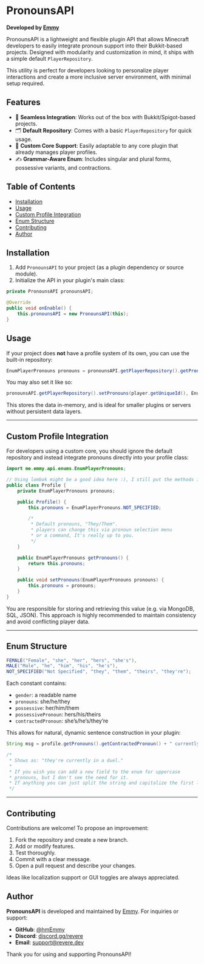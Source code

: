 # PronounsAPI

**Developed by [Emmy](https://github.com/hmEmmy)**

PronounsAPI is a lightweight and flexible plugin API that allows Minecraft developers to easily integrate pronoun support into their Bukkit-based projects. Designed with modularity and customization in mind, it ships with a simple default `PlayerRepository`.

This utility is perfect for developers looking to personalize player interactions and create a more inclusive server environment, with minimal setup required.

## Features

- 🔗 **Seamless Integration**: Works out of the box with Bukkit/Spigot-based projects.
- 🗂 **Default Repository**: Comes with a basic `PlayerRepository` for quick usage.
- 🧩 **Custom Core Support**: Easily adaptable to any core plugin that already manages player profiles.
- ✍️ **Grammar-Aware Enum**: Includes singular and plural forms, possessive variants, and contractions.

## Table of Contents

- [Installation](#installation)
- [Usage](#usage)
- [Custom Profile Integration](#custom-profile-integration)
- [Enum Structure](#enum-structure)
- [Contributing](#contributing)
- [Author](#author)

## Installation

1. Add `PronounsAPI` to your project (as a plugin dependency or source module).
2. Initialize the API in your plugin's main class:

```java
private PronounsAPI pronounsAPI;

@Override
public void onEnable() {
    this.pronounsAPI = new PronounsAPI(this);
}
```

## Usage

If your project does **not** have a profile system of its own, you can use the built-in repository:

```java
EnumPlayerPronouns pronouns = pronounsAPI.getPlayerRepository().getPronouns(player.getUniqueId());
```

You may also set it like so:

```java
pronounsAPI.getPlayerRepository().setPronouns(player.getUniqueId(), EnumPlayerPronouns.FEMALE);
```

This stores the data in-memory, and is ideal for smaller plugins or servers without persistent data layers.

---

## Custom Profile Integration

For developers using a custom core, you should ignore the default repository and instead integrate pronouns directly into your profile class:

```java
import me.emmy.api.enums.EnumPlayerPronouns;

// Using lombok might be a good idea here :), I still put the methods in for clarity
public class Profile {
    private EnumPlayerPronouns pronouns;

    public Profile() {
        this.pronouns = EnumPlayerPronouns.NOT_SPECIFIED;

        /*
         * Default pronouns, "They/Them".
         * players can change this via pronoun selection menu
         * or a command, It's really up to you.
         */
    }

    public EnumPlayerPronouns getPronouns() {
        return this.pronouns;
    }

    public void setPronouns(EnumPlayerPronouns pronouns) {
        this.pronouns = pronouns;
    }
}
```

You are responsible for storing and retrieving this value (e.g. via MongoDB, SQL, JSON). This approach is highly recommended to maintain consistency and avoid conflicting player data.

---

## Enum Structure

```java
FEMALE("Female", "she", "her", "hers", "she's"),
MALE("Male", "he", "him", "his", "he's"),
NOT_SPECIFIED("Not Specified", "they", "them", "theirs", "they're");
```

Each constant contains:

- `gender`: a readable name
- `pronouns`: she/he/they
- `possessive`: her/him/them
- `possessivePronoun`: hers/his/theirs
- `contractedPronoun`: she’s/he’s/they’re

This allows for natural, dynamic sentence construction in your plugin:

```java
String msg = profile.getPronouns().getContractedPronoun() + " currently in a duel.";

/*
 * Shows as: "they're currently in a duel."
 * 
 * If you wish you can add a new field to the enum for uppercase
 * pronouns, but I don't see the need for it.
 * If anything you can just split the string and capitalize the first letter.
 */

```

---

## Contributing

Contributions are welcome! To propose an improvement:

1. Fork the repository and create a new branch.
2. Add or modify features.
3. Test thoroughly.
4. Commit with a clear message.
5. Open a pull request and describe your changes.

Ideas like localization support or GUI toggles are always appreciated.

## Author

**PronounsAPI** is developed and maintained by [Emmy](https://github.com/hmEmmy). For inquiries or support:

- **GitHub**: [@hmEmmy](https://github.com/hmEmmy)
- **Discord**: [discord.gg/revere](https://discord.gg/revere)
- **Email**: [support@revere.dev](mailto:support@revere.dev)

Thank you for using and supporting PronounsAPI!
